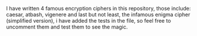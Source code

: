   I have written 4 famous encryption ciphers in this repository, those include: caesar, atbash, vigenere and last but not least, 
the infamous enigma cipher (simplified version), i have added the tests in the file, so feel free to uncomment them and test them to see the magic.
